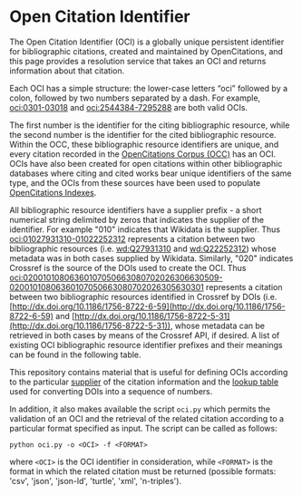 # Open Citation Identifier

The Open Citation Identifier (OCI) is a globally unique persistent identifier for bibliographic citations, created and maintained by OpenCitations, and this page provides a resolution service that takes an OCI and returns information about that citation.

Each OCI has a simple structure: the lower-case letters “oci” followed by a colon, followed by two numbers separated by a dash. For example, [oci:0301-03018](http://opencitations.net/oci/0301-03018) and [oci:2544384-7295288](http://opencitations.net/oci/2544384-7295288) are both valid OCIs.

The first number is the identifier for the citing bibliographic resource, while the second number is the identifier for the cited bibliographic resource. Within the OCC, these bibliographic resource identifiers are unique, and every citation recorded in the [OpenCitations Corpus (OCC)](http://opencitations.net) has an OCI. OCIs have also been created for open citations within other bibliographic databases where citing and cited works bear unique identifiers of the same type, and the OCIs from these sources have been used to populate [OpenCitations Indexes](http://opencitations.net/index).

All bibliographic resource identifiers have a supplier prefix - a short numerical string delimited by zeros that indicates the supplier of the identifier. For example "010" indicates that Wikidata is the supplier. Thus [oci:01027931310-01022252312](http://opencitations.net/oci/01027931310-01022252312) represents a citation between two bibliographic resources (i.e. [wd:Q27931310](http://www.wikidata.org/entity/Q27931310) and [wd:Q22252312](http://www.wikidata.org/entity/Q22252312)) whose metadata was in both cases supplied by Wikidata. Similarly, "020" indicates Crossref is the source of the DOIs used to create the OCI. Thus [oci:02001010806360107050663080702026306630509-02001010806360107050663080702026305630301](http://opencitations.net/oci/02001010806360107050663080702026306630509-02001010806360107050663080702026305630301) represents a citation between two bibliographic resources identified in Crossref by DOIs (i.e. [http://dx.doi.org/10.1186/1756-8722-6-59](http://dx.doi.org/10.1186/1756-8722-6-59) and [http://dx.doi.org/10.1186/1756-8722-5-31](http://dx.doi.org/10.1186/1756-8722-5-31)), whose metadata can be retrieved in both cases by means of the Crossref API, if desired. A list of existing OCI bibliographic resource identifier prefixes and their meanings can be found in the following table.

This repository contains material that is useful for defining OCIs according to the particular [supplier](suppliers.csv) of the citation information and the [lookup table](lookup.csv) used for converting DOIs into a sequence of numbers. 

In addition, it also makes available the script `oci.py` which permits the validation of an OCI and the retrieval of the related citation according to a particular format specified as input. The script can be called as follows:

```
python oci.py -o <OCI> -f <FORMAT>
``` 

where `<OCI>` is the OCI identifier in consideration, while `<FORMAT>` is the format in which the related citation must be returned (possible formats: 'csv', 'json', 'json-ld', 'turtle', 'xml', 'n-triples').
